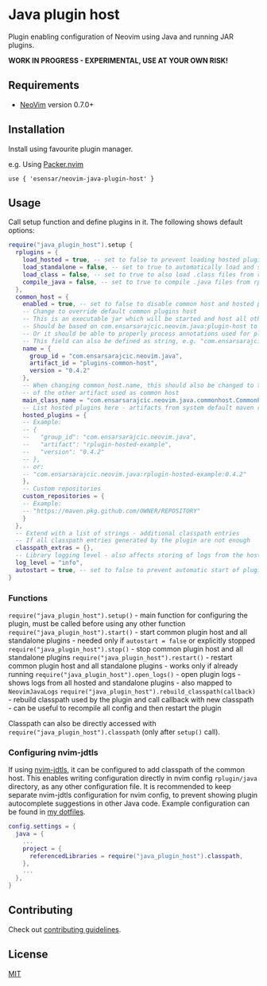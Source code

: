# Java plugin host

Plugin enabling configuration of Neovim using Java and running JAR plugins.

**WORK IN PROGRESS - EXPERIMENTAL, USE AT YOUR OWN RISK!**


## Requirements

- [NeoVim](https://neovim.io) version 0.7.0+

## Installation

Install using favourite plugin manager.

e.g. Using [Packer.nvim](https://github.com/wbthomason/packer.nvim)

```
use { 'esensar/neovim-java-plugin-host' }
```

## Usage

Call setup function and define plugins in it. The following shows default options:
```lua
require("java_plugin_host").setup {
  rplugins = {
    load_hosted = true, -- set to false to prevent loading hosted plugins from rplugin/hosted-jar
    load_standalone = false, -- set to true to automatically load and start all plugins from rplugin/jar as standalone plugins
    load_class = false, -- set to true to also load .class files from rplugin/java - useful for quick plugins
    compile_java = false, -- set to true to compile .java files from rplugin/java - set load_class to true to also load them
  },
  common_host = {
    enabled = true, -- set to false to disable common host and hosted plugins
    -- Change to override default common plugins host
    -- This is an executable jar which will be started and host all other plugins
    -- Should be based on com.ensarsarajcic.neovim.java:plugin-host to work properly
    -- Or it should be able to properly process annotations used for plugins
    -- This field can also be defined as string, e.g. "com.ensarsarajcic.neovim.java:plugins-common-host:0.4.2"
    name = {
      group_id = "com.ensarsarajcic.neovim.java",
      artifact_id = "plugins-common-host",
      version = "0.4.2"
    },
    -- When changing common_host.name, this should also be changed to the main class
    -- of the other artifact used as common host
    main_class_name = "com.ensarsarajcic.neovim.java.commonhost.CommonPluginHost",
    -- List hosted plugins here - artifacts from system default maven repositories
    hosted_plugins = {
    -- Example:
    -- {
    --   "group_id": "com.ensarsarajcic.neovim.java",
    --   "artifact": "rplugin-hosted-example",
    --   "version": "0.4.2"
    -- },
    -- or:
    -- "com.ensarsarajcic.neovim.java:rplugin-hosted-example:0.4.2"
    },
    -- Custom repositories
    custom_repositories = {
    -- Example:
    -- "https://maven.pkg.github.com/OWNER/REPOSITORY"
    }
  },
  -- Extend with a list of strings - additional classpath entries
  -- If all classpath entries generated by the plugin are not enough
  classpath_extras = {},
  -- Library logging level - also affects storing of logs from the hosted plugins
  log_level = "info",
  autostart = true, -- set to false to prevent automatic start of plugins - must call start() then
}
```

### Functions

`require("java_plugin_host").setup()` - main function for configuring the plugin, must be called before using any other function
`require("java_plugin_host").start()` - start common plugin host and all standalone plugins - needed only if `autostart = false` or explicitly stopped
`require("java_plugin_host").stop()` - stop common plugin host and all standalone plugins
`require("java_plugin_host").restart()` - restart common plugin host and all standalone plugins - works only if already running
`require("java_plugin_host").open_logs()` - open plugin logs - shows logs from all hosted and standalone plugins - also mapped to `NeovimJavaLogs`
`require("java_plugin_host").rebuild_classpath(callback)` - rebuild classpath used by the plugin and call callback with new classpath - can be useful to recompile all config and then restart the plugin

Classpath can also be directly accessed with `require("java_plugin_host").classpath` (only after `setup()` call).

### Configuring nvim-jdtls

If using [nvim-jdtls](https://github.com/mfussenegger/nvim-jdtls), it can be configured to add classpath of the common host. This enables writing configuration directly in nvim config `rplugin/java` directory, as any other configuration file. It is recommended to keep separate nvim-jdtls configuration for nvim config, to prevent showing plugin autocomplete suggestions in other Java code. Example configuration can be found in [my dotfiles](https://github.com/esensar/dotfiles/blob/main/symlinks/config/nvim/lua/esensar/lsp/jdtls_setup.lua).

```lua
config.settings = {
  java = {
    ...
    project = {
      referencedLibraries = require("java_plugin_host").classpath,
    },
    ...
  },
}
```

## Contributing

Check out [contributing guidelines](CONTRIBUTING.md).

## License

[MIT](LICENSE)
